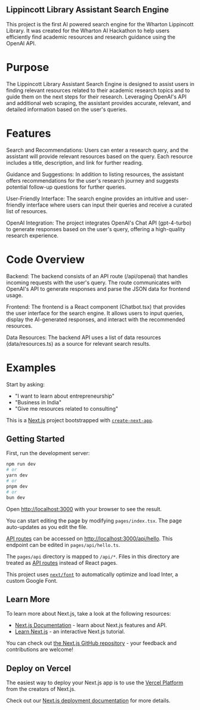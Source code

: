 ## Lippincott Library Assistant Search Engine
This project is the first AI powered search engine for the Wharton Lippincott Library. It was created for the Wharton AI Hackathon to help users efficiently find academic resources and research guidance using the OpenAI API.

# Purpose
The Lippincott Library Assistant Search Engine is designed to assist users in finding relevant resources related to their academic research topics and to guide them on the next steps for their research. Leveraging OpenAI's API and additional web scraping, the assistant provides accurate, relevant, and detailed information based on the user's queries.

# Features
Search and Recommendations: Users can enter a research query, and the assistant will provide relevant resources based on the query. Each resource includes a title, description, and link for further reading.

Guidance and Suggestions: In addition to listing resources, the assistant offers recommendations for the user's research journey and suggests potential follow-up questions for further queries.

User-Friendly Interface: The search engine provides an intuitive and user-friendly interface where users can input their queries and receive a curated list of resources.

OpenAI Integration: The project integrates OpenAI's Chat API (gpt-4-turbo) to generate responses based on the user's query, offering a high-quality research experience.

# Code Overview
Backend: The backend consists of an API route (/api/openai) that handles incoming requests with the user's query. The route communicates with OpenAI's API to generate responses and parse the JSON data for frontend usage.

Frontend: The frontend is a React component (Chatbot.tsx) that provides the user interface for the search engine. It allows users to input queries, display the AI-generated responses, and interact with the recommended resources.

Data Resources: The backend API uses a list of data resources (data/resources.ts) as a source for relevant search results.

# Examples
Start by asking:
- "I want to learn about entrepreneurship"
- "Business in India"
- "Give me resources related to consulting"

This is a [Next.js](https://nextjs.org/) project bootstrapped with [`create-next-app`](https://github.com/vercel/next.js/tree/canary/packages/create-next-app).

## Getting Started

First, run the development server:

```bash
npm run dev
# or
yarn dev
# or
pnpm dev
# or
bun dev
```

Open [http://localhost:3000](http://localhost:3000) with your browser to see the result.

You can start editing the page by modifying `pages/index.tsx`. The page auto-updates as you edit the file.

[API routes](https://nextjs.org/docs/api-routes/introduction) can be accessed on [http://localhost:3000/api/hello](http://localhost:3000/api/hello). This endpoint can be edited in `pages/api/hello.ts`.

The `pages/api` directory is mapped to `/api/*`. Files in this directory are treated as [API routes](https://nextjs.org/docs/api-routes/introduction) instead of React pages.

This project uses [`next/font`](https://nextjs.org/docs/basic-features/font-optimization) to automatically optimize and load Inter, a custom Google Font.

## Learn More

To learn more about Next.js, take a look at the following resources:

- [Next.js Documentation](https://nextjs.org/docs) - learn about Next.js features and API.
- [Learn Next.js](https://nextjs.org/learn) - an interactive Next.js tutorial.

You can check out [the Next.js GitHub repository](https://github.com/vercel/next.js/) - your feedback and contributions are welcome!

## Deploy on Vercel

The easiest way to deploy your Next.js app is to use the [Vercel Platform](https://vercel.com/new?utm_medium=default-template&filter=next.js&utm_source=create-next-app&utm_campaign=create-next-app-readme) from the creators of Next.js.

Check out our [Next.js deployment documentation](https://nextjs.org/docs/deployment) for more details.
